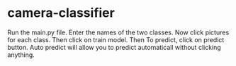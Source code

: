 # camera-classifier

Run the main.py file.
Enter the names of the two classes.
Now click pictures for each class.
Then click on train model.
Then To predict, click on predict button.
Auto predict will allow you to predict automaticall without clicking anything.
